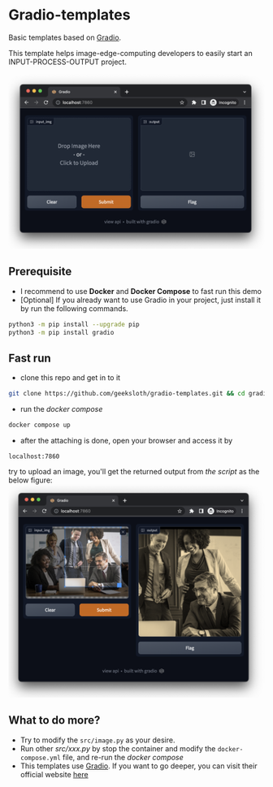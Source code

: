 # Gradio-templates
Basic templates based on [Gradio](http://gradio.app/ "Gradio"). 

This template helps image-edge-computing developers to easily start an INPUT-PROCESS-OUTPUT project.

![example output snapshot](/static/ss1.png)


## Prerequisite
- I recommend to use **Docker** and **Docker Compose** to fast run this demo
- [Optional] If you already want to use Gradio in your project, just install it by run the following commands.
```bash
python3 -m pip install --upgrade pip
python3 -m pip install gradio
```


## Fast run
- clone this repo and get in to it
```bash
git clone https://github.com/geeksloth/gradio-templates.git && cd gradio-templates
```
- run the *docker compose*
```bash
docker compose up
```
- after the attaching is done, open your browser and access it by
```
localhost:7860
```
try to upload an image, you'll get the returned output from *the script* as the below figure:
![example output snapshot](/static/ss2.png)


## What to do more?
- Try to modify the ```src/image.py``` as your desire.
- Run other *src/xxx.py* by stop the container and modify the ```docker-compose.yml``` file, and re-run the *docker compose* 
- This templates use [Gradio](http://gradio.app/ "Gradio"). 
If you want to go deeper, you can visit their official website [here](http://gradio.app/ "Gradio")

